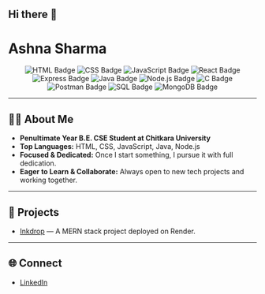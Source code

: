 ## Hi there 👋
# Ashna Sharma

<div align="center">
  <img src="https://img.shields.io/badge/HTML-%23E34F26.svg?style=for-the-badge&logo=html5&logoColor=white" alt="HTML Badge"/>
  <img src="https://img.shields.io/badge/CSS-%231572B6.svg?style=for-the-badge&logo=css3&logoColor=white" alt="CSS Badge"/>
  <img src="https://img.shields.io/badge/JavaScript-%23F7DF1E.svg?style=for-the-badge&logo=javascript&logoColor=black" alt="JavaScript Badge"/>
  <img src="https://img.shields.io/badge/React-%2361DAFB.svg?style=for-the-badge&logo=react&logoColor=black" alt="React Badge"/>
  <img src="https://img.shields.io/badge/Express-%23000000.svg?style=for-the-badge&logo=express&logoColor=white" alt="Express Badge"/>
  <img src="https://img.shields.io/badge/Java-%23ED8B00.svg?style=for-the-badge&logo=java&logoColor=white" alt="Java Badge"/>
  <img src="https://img.shields.io/badge/Node.js-%23339933.svg?style=for-the-badge&logo=node.js&logoColor=white" alt="Node.js Badge"/>
  <img src="https://img.shields.io/badge/C-%2300599C.svg?style=for-the-badge&logo=c&logoColor=white" alt="C Badge"/>
  <img src="https://img.shields.io/badge/Postman-%23FF6C37.svg?style=for-the-badge&logo=postman&logoColor=white" alt="Postman Badge"/>
  <img src="https://img.shields.io/badge/SQL-%2300C7B7.svg?style=for-the-badge&logo=sqlite&logoColor=white" alt="SQL Badge"/>
  <img src="https://img.shields.io/badge/MongoDB-%2347A248.svg?style=for-the-badge&logo=mongodb&logoColor=white" alt="MongoDB Badge"/>
</div>

---

## 👩‍💻 About Me

- **Penultimate Year B.E. CSE Student at Chitkara University**
- **Top Languages:** HTML, CSS, JavaScript, Java, Node.js
- **Focused & Dedicated:** Once I start something, I pursue it with full dedication.
- **Eager to Learn & Collaborate:** Always open to new tech projects and working together.

---

## 🚀 Projects

- [Inkdrop](https://inkdrop.onrender.com) — A MERN stack project deployed on Render.

---

## 🌐 Connect

- [LinkedIn](https://www.linkedin.com/in/ashna-sharma24)

